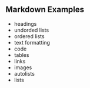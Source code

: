## Markdown Examples

- headings
- undorded lists
- ordered lists
- text formatting
- code
- tables
- links
- images
- autolists
- lists
